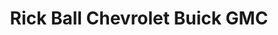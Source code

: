 ---
title: "Rick Ball Chevrolet Buick GMC"
url: /boonville/rick-ball-chevrolet-buick-gmc/
shop: Autohaus
---